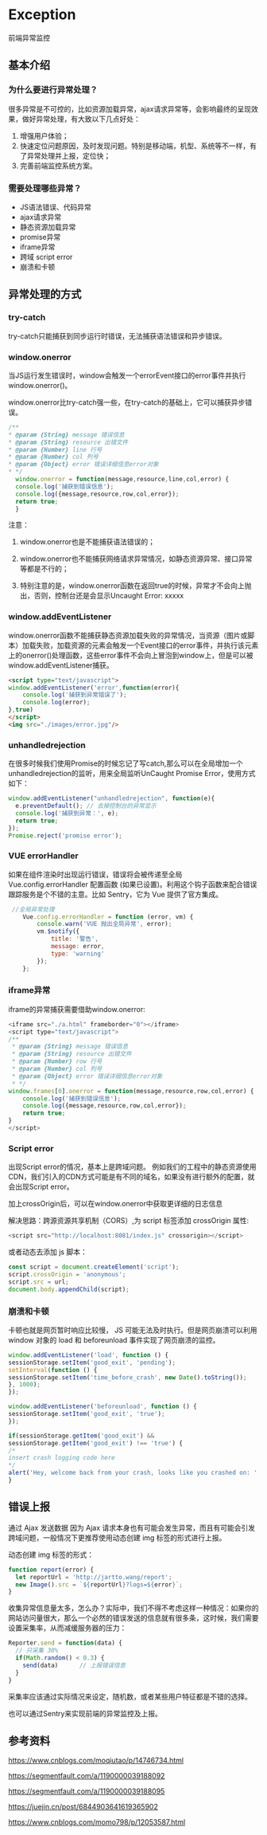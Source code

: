# Exception
前端异常监控

## 基本介绍

###  为什么要进行异常处理？

很多异常是不可控的，比如资源加载异常，ajax请求异常等，会影响最终的呈现效果，做好异常处理，有大致以下几点好处：

1. 增强用户体验；
2. 快速定位问题原因，及时发现问题。特别是移动端，机型、系统等不一样，有了异常处理并上报，定位快；
3. 完善前端监控系统方案。


### 需要处理哪些异常？

* JS语法错误、代码异常
* ajax请求异常
* 静态资源加载异常
* promise异常
* iframe异常
* 跨域 script error
* 崩溃和卡顿

## 异常处理的方式

### try-catch
try-catch只能捕获到同步运行时错误，无法捕获语法错误和异步错误。

### window.onerror
当JS运行发生错误时，window会触发一个errorEvent接口的error事件并执行window.onerror()。

window.onerror比try-catch强一些，在try-catch的基础上，它可以捕获异步错误。
```javascript
/**
* @param {String} message 错误信息
* @param {String} resource 出错文件
* @param {Number} line 行号
* @param {Number} col 列号
* @param {Object} error 错误详细信息error对象
* */
  window.onerror = function(message,resource,line,col,error) {
  console.log('捕获到错误信息');
  console.log({message,resource,row,col,error});
  return true;
  }
```

注意：

1. window.onerror也是不能捕获语法错误的；

2. window.onerror也不能捕获网络请求异常情况，如静态资源异常、接口异常等都是不行的；

3. 特别注意的是，window.onerror函数在返回true的时候，异常才不会向上抛出，否则，控制台还是会显示Uncaught Error: xxxxx
### window.addEventListener


window.onerror函数不能捕获静态资源加载失败的异常情况，当资源（图片或脚本）加载失败，加载资源的元素会触发一个Event接口的error事件，并执行该元素上的onerror()处理函数，这些error事件不会向上冒泡到window上，但是可以被window.addEventListener捕获。

```html
<script type="text/javascript">
window.addEventListener('error',function(error){
    console.log('捕获到异常错误了');
    console.log(error);
},true)
</script>
<img src="./images/error.jpg"/>
```
### unhandledrejection

在很多时候我们使用Promise的时候忘记了写catch,那么可以在全局增加一个unhandledrejection的监听，用来全局监听UnCaught Promise Error，使用方式如下：
```javascript
window.addEventListener("unhandledrejection", function(e){
  e.preventDefault(); // 去掉控制台的异常显示
  console.log('捕获到异常：', e);
  return true;
});
Promise.reject('promise error');
```

### VUE errorHandler
如果在组件渲染时出现运行错误，错误将会被传递至全局 Vue.config.errorHandler 配置函数 (如果已设置)。利用这个钩子函数来配合错误跟踪服务是个不错的主意。比如 Sentry，它为 Vue 提供了官方集成。
```javascript
 //全局异常处理
    Vue.config.errorHandler = function (error, vm) {
        console.warn('VUE 抛出全局异常', error);
        vm.$notify({
            title: '警告',
            message: error,
            type: 'warning'
        });
    };
```
### iframe异常
iframe的异常捕获需要借助window.onerror:
```javascript
<iframe src="./a.html" frameborder="0"></iframe>
<script type="text/javascript">
/**
 * @param {String} message 错误信息
 * @param {String} resource 出错文件
 * @param {Number} row 行号
 * @param {Number} col 列号
 * @param {Object} error 错误详细信息error对象
 * */
window.frames[0].onerror = function(message,resource,row,col,error) {
    console.log('捕获到错误信息');
    console.log({message,resource,row,col,error});
    return true;
}
</script>
```
### Script error
出现Script error的情况，基本上是跨域问题。
例如我们的工程中的静态资源使用CDN，我们引入的CDN方式可能是有不同的域名，如果没有进行额外的配置，就会出现Script error。

加上crossOrigin后，可以在window.onerror中获取更详细的日志信息

解决思路：跨源资源共享机制（CORS）,为 script 标签添加 crossOrigin 属性:
```javascript
<script src="http://localhost:8081/index.js" crossorigin></script>
```

或者动态去添加 js 脚本：
```javascript
const script = document.createElement('script');
script.crossOrigin = 'anonymous';
script.src = url;
document.body.appendChild(script);
```


### 崩溃和卡顿
卡顿也就是网页暂时响应比较慢， JS 可能无法及时执行。但是网页崩溃可以利用 window 对象的 load 和 beforeunload 事件实现了网页崩溃的监控。
```javascript
window.addEventListener('load', function () {
sessionStorage.setItem('good_exit', 'pending');
setInterval(function () {
sessionStorage.setItem('time_before_crash', new Date().toString());
}, 1000);
});

window.addEventListener('beforeunload', function () {
sessionStorage.setItem('good_exit', 'true');
});

if(sessionStorage.getItem('good_exit') &&
sessionStorage.getItem('good_exit') !== 'true') {
/*
insert crash logging code here
*/
alert('Hey, welcome back from your crash, looks like you crashed on: ' + sessionStorage.getItem('time_before_crash'));
}
```
## 错误上报
通过 Ajax 发送数据 因为 Ajax 请求本身也有可能会发生异常，而且有可能会引发跨域问题，一般情况下更推荐使用动态创建 img 标签的形式进行上报。

动态创建 img 标签的形式：
```javascript
function report(error) {
  let reportUrl = 'http://jartto.wang/report';
  new Image().src = `${reportUrl}?logs=${error}`;
}
```
收集异常信息量太多，怎么办？实际中，我们不得不考虑这样一种情况：如果你的网站访问量很大，那么一个必然的错误发送的信息就有很多条，这时候，我们需要设置采集率，从而减缓服务器的压力：
```javascript
Reporter.send = function(data) {
  // 只采集 30%
  if(Math.random() < 0.3) {
    send(data)      // 上报错误信息
  }
}
```
采集率应该通过实际情况来设定，随机数，或者某些用户特征都是不错的选择。

也可以通过Sentry来实现前端的异常监控及上报。

## 参考资料

https://www.cnblogs.com/moqiutao/p/14746734.html

https://segmentfault.com/a/1190000039188092

https://segmentfault.com/a/1190000039188095

https://juejin.cn/post/6844903641619365902

https://www.cnblogs.com/momo798/p/12053587.html
